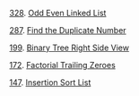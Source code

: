 [328](./328.c). [Odd Even Linked List](https://leetcode.com/problems/odd-even-linked-list/)

[287](./287.c). [Find the Duplicate Number](https://leetcode.com/problems/find-the-duplicate-number/)

[199](./199.c). [Binary Tree Right Side View](https://leetcode.com/problems/binary-tree-right-side-view/)

[172](./172.c). [Factorial Trailing Zeroes](https://leetcode.com/problems/factorial-trailing-zeroes/)

[147](./147.c). [Insertion Sort List](https://leetcode.com/problems/insertion-sort-list/)

